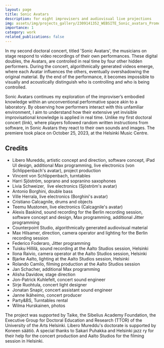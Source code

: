 ```yaml
---
layout: page
title: Sonic Avatars
description: for eight improvisers and audiovisual live projections
img: assets/img/projects_gallery/2309141352_WEBSITE_Sonic_avatars_Promo_image_004_LOW_RES.jpg
importance: 1
category: work
related_publications: false
---
```


In my second doctoral concert, titled 'Sonic Avatars', the musicians on stage respond to video recordings of their own performances. These digital doubles, the Avatars, are controlled in real time by four other hidden performers. During the concert, algorithmically generated videos emerge, where each Avatar influences the others, eventually overshadowing the original material. By the end of the performance, it becomes impossible to visually and acoustically distinguish who is controlling and who is being controlled.

Sonic Avatars continues my exploration of the improviser’s embodied knowledge within an unconventional performative space akin to a laboratory. By observing how performers interact with this unfamiliar environment, I aim to understand how their extensive yet invisible improvisational knowledge is applied in real time. Unlike my first doctoral concert (link), where players followed random written instructions from software, in Sonic Avatars they react to their own sounds and images. The premiere took place on October 25, 2023, at the Helsinki Music Centre.

## Credits

- Libero Mureddu, artistic concept and direction, software concept, iPad UI design, additional Max programming, live electronics (von Schlippenbach's avatar), project production
- Vincent von Schlippenbach, turntables
- Harri Sjöström, soprano and sopranino saxophones
- Livia Schweizer,  live electronics (Sjöström's avatar)
- Antonio Borghini, double bass
- Ville Herrala, live electronics (Borghini's avatar)
- Cristiano Calcagnile, drums and objects
- Teemu Mustonen, live electronics (Calcagnile's avatar)
- Alexis Baskind, sound recording for the Berlin recording session, software concept and design, Max programming, additional Jitter programming
- Counterpoint Studio, algorithmically generated audiovisual material
- Max Hilsamer, direction, camera operator and lighting for the Berlin recording session
- Federico Foderaro, Jitter programming
- Tuisku Hillilä, sound recording at the Aalto Studios session, Helsinki
- Ilona Raivio, camera operator at the Aalto Studios session, Helsinki
- Bjarke Aalto, lighting at the Aalto Studios session, Helsinki
- Rolando Camilo, filming production at the Aalto Studios session
- Jan Schacher, additional Max programming
- Alisha Davidow, stage direction
- Jon-Patrick Kuhlefelt, concert sound engineer
- Sirje Ruohtula, concert light designer
- Jonatan Snapir, concert assistant sound engineer
- Janne Ikäheimo, concert producer
- Party&BS, Turntables rental
- Wilma Hurskainen, photos

The project was supported by Taike, the Sibelius Academy Foundation, the Executive Group for Doctoral Education and Research (TTOR) of the University of the Arts Helsinki. Libero Mureddu's doctorate is supported by Koneen säätiö.
A special thanks to Sakari Puhakka and Helsinki jazz ry for their help for the concert production and Aalto Studios for the filming session in Helsinki.
